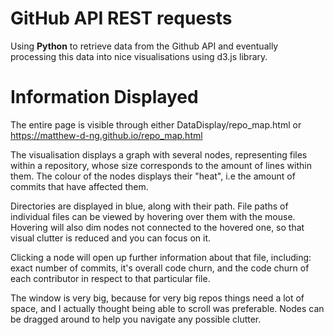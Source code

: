 # GitHub API REST requests
Using **Python** to retrieve data from the Github API and eventually processing this data into nice visualisations using d3.js library.

# Information Displayed
The entire page is visible through either DataDisplay/repo_map.html or https://matthew-d-ng.github.io/repo_map.html

The visualisation displays a graph with several nodes, representing files within a repository, whose size corresponds to the amount of lines within them. The colour of the nodes displays their "heat", i.e the amount of commits that have affected them. 

Directories are displayed in blue, along with their path. File paths of individual files can be viewed by hovering over them with the mouse. Hovering will also dim nodes not connected to the hovered one, so that visual clutter is reduced and you can focus on it.

Clicking a node will open up further information about that file, including: exact number of commits, it's overall code churn, and the code churn of each contributor in respect to that particular file.

The window is very big, because for very big repos things need a lot of space, and I actually thought being able to scroll was preferable. Nodes can be dragged around to help you navigate any possible clutter.
